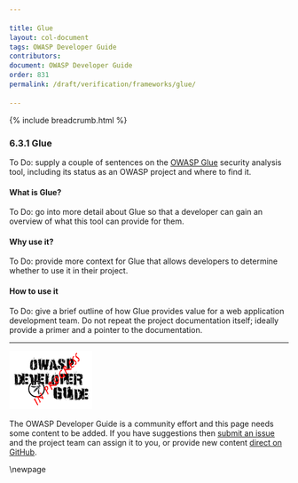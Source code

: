 ```yaml
---

title: Glue
layout: col-document
tags: OWASP Developer Guide
contributors:
document: OWASP Developer Guide
order: 831
permalink: /draft/verification/frameworks/glue/

---
```


{% include breadcrumb.html %}

### 6.3.1 Glue

To Do: supply a couple of sentences on the [OWASP Glue][glue] security analysis tool,
including its status as an OWASP project and where to find it.

#### What is Glue?

To Do: go into more detail about Glue so that a developer
can gain an overview of what this tool can provide for them.

#### Why use it?

To Do: provide more context for Glue that allows developers to determine whether to use it in their project.

#### How to use it

To Do: give a brief outline of how Glue provides value for a web application development team.
Do not repeat the project documentation itself; ideally provide a primer and a pointer to the documentation.

----

![Developer Guide](../../../assets/images/dg_wip.png "OWASP Developer Guide")

The OWASP Developer Guide is a community effort and this page needs some content to be added.
If you have suggestions then [submit an issue][issue080301] and the project team can assign it to you,
or provide new content [direct on GitHub][edit080301].

[edit080301]: https://github.com/OWASP/www-project-developer-guide/blob/main/draft/08-verification/03-frameworks/01-glue.md
[glue]: https://github.com/owasp/glue
[issue080301]: https://github.com/OWASP/www-project-developer-guide/issues/new?labels=enhancement&template=request.md&title=Update:%2008-verification/03-frameworks/01-glue

\newpage

